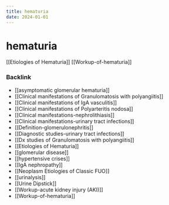 ```yaml
---
title: hematuria
date: 2024-01-01
---
```


# hematuria

[[Etiologies of Hematuria]]
[[Workup-of-hematuria]]

### Backlink

- [[asymptomatic glomerular hematuria]]
- [[Clinical manifestations of Granulomatosis with polyangiitis]]
- [[Clinical manifestations of IgA vasculitis]]
- [[Clinical manifestations of Polyarteritis nodosa]]
- [[Clinical manifestations-nephrolithiasis]]
- [[Clinical manifestations-urinary tract infections]]
- [[Definition-glomerulonephritis]]
- [[Diagnostic studies-urinary tract infections]]
- [[Dx studies of Granulomatosis with polyangiitis]]
- [[Etiologies of Hematuria]]
- [[glomerular disease]]
- [[hypertensive crises]]
- [[IgA nephropathy]]
- [[Neoplasm Etiologies of Classic FUO]]
- [[urinalysis]]
- [[Urine Dipstick]]
- [[Workup-acute kidney injury (AKI)]]
- [[Workup-of-hematuria]]
